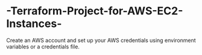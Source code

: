 # -Terraform-Project-for-AWS-EC2-Instances-
Create an AWS account and set up your AWS credentials using environment variables or a credentials file.
